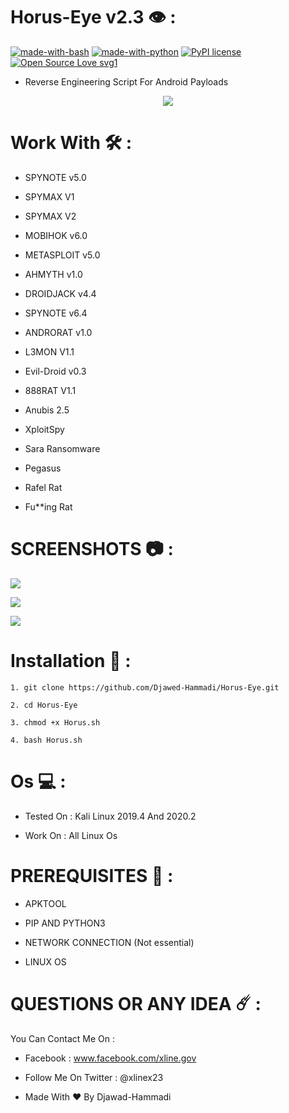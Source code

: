  Horus-Eye v2.3 👁️ : 
 ================

[![made-with-bash](https://img.shields.io/badge/Made%20with-Bash-1f425f.svg)](https://www.gnu.org/software/bash/) [![made-with-python](https://img.shields.io/badge/Made%20with-Python-1f425f.svg)](https://www.python.org/) [![PyPI license](https://img.shields.io/pypi/l/ansicolortags.svg)](https://pypi.python.org/pypi/ansicolortags/) [![Open Source Love svg1](https://badges.frapsoft.com/os/v1/open-source.svg?v=103)](https://github.com/ellerbrock/open-source-badges/)

 - Reverse Engineering Script For Android Payloads 

<p align="center">
  <img src="https://h.top4top.io/p_21948h0r51.png" />
</p>

Work With 🛠️ : 
=============

 - SPYNOTE v5.0 

 - SPYMAX V1 
 
 - SPYMAX V2

 - MOBIHOK v6.0

 - METASPLOIT v5.0

 - AHMYTH v1.0

 - DROIDJACK v4.4

 - SPYNOTE v6.4 

 - ANDRORAT v1.0
 
 - L3MON V1.1
 
 - Evil-Droid v0.3

 - 888RAT V1.1
 
 - Anubis 2.5
 
 - XploitSpy
 
 - Sara Ransomware
 
 - Pegasus
 
 - Rafel Rat

 - Fu**ing Rat

SCREENSHOTS 📷 :
===========
![](https://c.top4top.io/p_2194te9dl1.png)

![](https://d.top4top.io/p_2194epft12.png)

![](https://e.top4top.io/p_2194zuc0g3.png)

Installation 🤖 :
===============

```
1. git clone https://github.com/Djawed-Hammadi/Horus-Eye.git

2. cd Horus-Eye

3. chmod +x Horus.sh

4. bash Horus.sh

```

Os 💻 : 
============================
- Tested On : Kali Linux 2019.4 And 2020.2

 - Work On : All Linux Os 

PREREQUISITES 💼 :
==============

 - APKTOOL  

 - PIP AND PYTHON3
 
 - NETWORK CONNECTION (Not essential)
 
 - LINUX OS 
 
 QUESTIONS OR ANY IDEA ☄️ : 
=============
You Can Contact Me On : 

- Facebook : www.facebook.com/xline.gov

- Follow Me On Twitter : @xlinex23

- Made With ❤️ By Djawad-Hammadi                                                            
